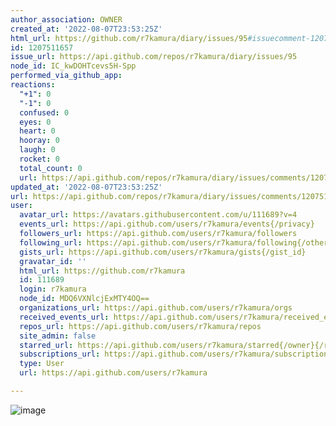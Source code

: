 ```yaml
---
author_association: OWNER
created_at: '2022-08-07T23:53:25Z'
html_url: https://github.com/r7kamura/diary/issues/95#issuecomment-1207511657
id: 1207511657
issue_url: https://api.github.com/repos/r7kamura/diary/issues/95
node_id: IC_kwDOHTcevs5H-Spp
performed_via_github_app: 
reactions:
  "+1": 0
  "-1": 0
  confused: 0
  eyes: 0
  heart: 0
  hooray: 0
  laugh: 0
  rocket: 0
  total_count: 0
  url: https://api.github.com/repos/r7kamura/diary/issues/comments/1207511657/reactions
updated_at: '2022-08-07T23:53:25Z'
url: https://api.github.com/repos/r7kamura/diary/issues/comments/1207511657
user:
  avatar_url: https://avatars.githubusercontent.com/u/111689?v=4
  events_url: https://api.github.com/users/r7kamura/events{/privacy}
  followers_url: https://api.github.com/users/r7kamura/followers
  following_url: https://api.github.com/users/r7kamura/following{/other_user}
  gists_url: https://api.github.com/users/r7kamura/gists{/gist_id}
  gravatar_id: ''
  html_url: https://github.com/r7kamura
  id: 111689
  login: r7kamura
  node_id: MDQ6VXNlcjExMTY4OQ==
  organizations_url: https://api.github.com/users/r7kamura/orgs
  received_events_url: https://api.github.com/users/r7kamura/received_events
  repos_url: https://api.github.com/users/r7kamura/repos
  site_admin: false
  starred_url: https://api.github.com/users/r7kamura/starred{/owner}{/repo}
  subscriptions_url: https://api.github.com/users/r7kamura/subscriptions
  type: User
  url: https://api.github.com/users/r7kamura

---
```

![image](https://user-images.githubusercontent.com/111689/183316030-51ebf9ea-47c2-4d6c-9179-641ac9f4a549.png)
